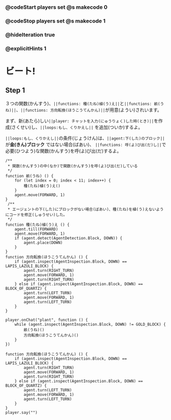 ### @codeStart players set @s makecode 0
### @codeStop players set @s makecode 1

### @hideIteration true 
### @explicitHints 1

# ビート!
<!-- # Beets! -->

## Step 1
３つの関数(かんすう)、``||functions: 種(たね)植(う)え||``と``||functions: 畝(うね)||``、``||functions: 方向転換(ほうこうてんかん)||``が用意(ようい)されいます。<br>

まず、新(あたら)しい``||player: チャットを入力(にゅうりょく)した時(とき)||``を作成(さくせい)し、``||loops:もし、くりかえし||`` を追加(ついか)するよ。<br>

``||loops:もし、くりかえし||``の条件(じょうけん)は、``||agent:下(した)のブロック||``が**金(きん)ブロック** ではない場合(ばあい)、 ``||functions: 呼(よ)び出(だ)し||``で必要(ひつよう)な関数(かんすう)を呼(よ)び出(だ)するよ。

<!-- You are provided with three functions: ``||functions: plantSeed||``, ``||functions: plantSection||`` and ``||functions: checkTurn||``. 
First, create  a new ``||player: on chat||`` command and add your condition: ``||loops:もし〇〇ならくりかえす||`` the Agent is ``||agent:inspecting the block down||``, and it is not a **gold block**, ``||functions: call||`` the necessary functions.  -->

```template
/**
 * 関数(かんすう)の中(なか)で関数(かんすう)を呼(よ)び出(だ)している
 */
function 畝(うね) () {
    for (let index = 0; index < 11; index++) {
        種(たね)植(う)え()
    }
    agent.move(FORWARD, 1)
}
 /**
 * エージェントの下(した)にブロックがない場合(ばあい)、種(たね)を植(う)えないようにコードを修正(しゅうせい)した。
 */
function 種(たね)植(う)え () {
    agent.till(FORWARD)
    agent.move(FORWARD, 1)
    if (agent.detect(AgentDetection.Block, DOWN)) {
        agent.place(DOWN)
    }
}
function 方向転換(ほうこうてんかん) () {
    if (agent.inspect(AgentInspection.Block, DOWN) == LAPIS_LAZULI_BLOCK) {
        agent.turn(RIGHT_TURN)
        agent.move(FORWARD, 1)
        agent.turn(RIGHT_TURN)
    } else if (agent.inspect(AgentInspection.Block, DOWN) == BLOCK_OF_QUARTZ) {
        agent.turn(LEFT_TURN)
        agent.move(FORWARD, 1)
        agent.turn(LEFT_TURN)
    }
}

```


```ghost
player.onChat("plant", function () {
    while (agent.inspect(AgentInspection.Block, DOWN) != GOLD_BLOCK) {
        畝(うね)()
        方向転換(ほうこうてんかん)()
    }
})

function 方向転換(ほうこうてんかん) () {
    if (agent.inspect(AgentInspection.Block, DOWN) == LAPIS_LAZULI_BLOCK) {
        agent.turn(RIGHT_TURN)
        agent.move(FORWARD, 1)
        agent.turn(RIGHT_TURN)
    } else if (agent.inspect(AgentInspection.Block, DOWN) == BLOCK_OF_QUARTZ) {
        agent.turn(LEFT_TURN)
        agent.move(FORWARD, 1)
        agent.turn(LEFT_TURN)
    }
}
player.say("")
```
